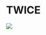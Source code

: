 # TWICE
<a href="https://codeclimate.com/github/EmmaJouffroy/twice"><img src="https://codeclimate.com/github/EmmaJouffroy/twice/badges/gpa.svg" /></a>
